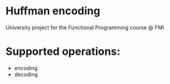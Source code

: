 # Huffman encoding

University project for the Functional Programming course @ FMI

# Supported operations:
 * encoding
 * decoding


